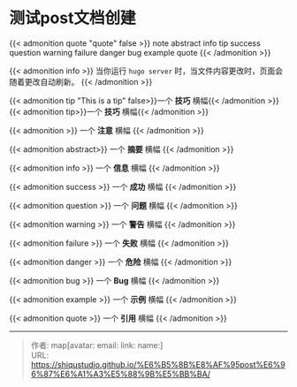 # 测试post文档创建


{{< admonition quote "quote" false >}}
note abstract info tip success question warning failure danger bug example quote
{{< /admonition >}}

<!--more-->
{{< admonition info >}} 当你运行 `hugo server` 时，当文件内容更改时，页面会随着更改自动刷新。 {{< /admonition >}}

{{< admonition tip "This is a tip" false>}}一个 **技巧** 横幅{{< /admonition >}}
{{< admonition tip>}}一个 **技巧** 横幅{{< /admonition >}}

{{< admonition >}} 一个 **注意** 横幅 {{< /admonition >}}

{{< admonition abstract>}} 一个 **摘要** 横幅 {{< /admonition >}}

{{< admonition info >}} 一个 **信息** 横幅 {{< /admonition >}}

{{< admonition success >}} 一个 **成功** 横幅 {{< /admonition >}}

{{< admonition question >}} 一个 **问题** 横幅 {{< /admonition >}}

{{< admonition warning >}} 一个 **警告** 横幅 {{< /admonition >}}

{{< admonition failure >}} 一个 **失败** 横幅 {{< /admonition >}}

{{< admonition danger >}} 一个 **危险** 横幅 {{< /admonition >}}

{{< admonition bug >}} 一个 **Bug** 横幅 {{< /admonition >}}

{{< admonition example >}} 一个 **示例** 横幅 {{< /admonition >}}

{{< admonition quote >}} 一个 **引用** 横幅 {{< /admonition >}}


---

> 作者: map[avatar:<nil> email:<nil> link:<nil> name:<nil>]  
> URL: https://shiqustudio.github.io/%E6%B5%8B%E8%AF%95post%E6%96%87%E6%A1%A3%E5%88%9B%E5%BB%BA/  

